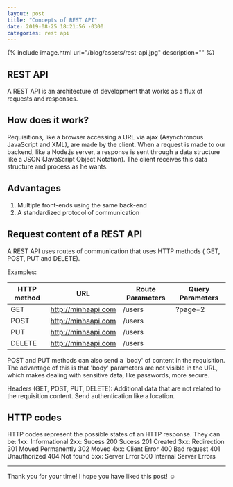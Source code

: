 ```yaml
---
layout: post
title: "Concepts of REST API"
date: 2019-08-25 18:21:56 -0300
categories: rest api
---
```


{% include image.html url="/blog/assets/rest-api.jpg" description="" %}

## REST API

A REST API is an architecture of development that works as a flux of requests and responses.

## How does it work?

Requisitions, like a browser accessing a URL via ajax (Asynchronous JavaScript and XML), are made by the client. When a request is made to our backend, like a Node.js server, a response is sent through a data structure like a JSON (JavaScript Object Notation). The client receives this data structure and process as he wants.

## Advantages

<ol>
<li> Multiple front-ends using the same back-end </li>
<li> A standardized protocol of communication </li>
</ol>

## Request content of a REST API

A REST API uses routes of communication that uses HTTP methods ( GET, POST, PUT and DELETE).

Examples:

| HTTP method | URL                 | Route Parameters | Query Parameters |
| ----------- | ------------------- | ---------------- | ---------------- |
| GET         | http://minhaapi.com | /users           | ?page=2          |
| POST        | http://minhaapi.com | /users           |                  |
| PUT         | http://minhaapi.com | /users           |                  |
| DELETE      | http://minhaapi.com | /users           |                  |

POST and PUT methods can also send a 'body' of content in the requisition. The advantage of this is that 'body' parameters are not visible in the URL, which makes dealing with sensitive data, like passwords, more secure.

Headers (GET, POST, PUT, DELETE): Additional data that are not related to the requisition content. Send authentication like a location.

## HTTP codes

HTTP codes represent the possible states of an HTTP response. They can be:
1xx: Informational
2xx: Sucess
200 Sucess
201 Created
3xx: Redirection
301 Moved Permanently
302 Moved
4xx: Client Error
400 Bad request
401 Unauthorized
404 Not found
5xx: Server Error
500 Internal Server Errors

---

Thank you for your time! I hope you have liked this post! :relaxed:
